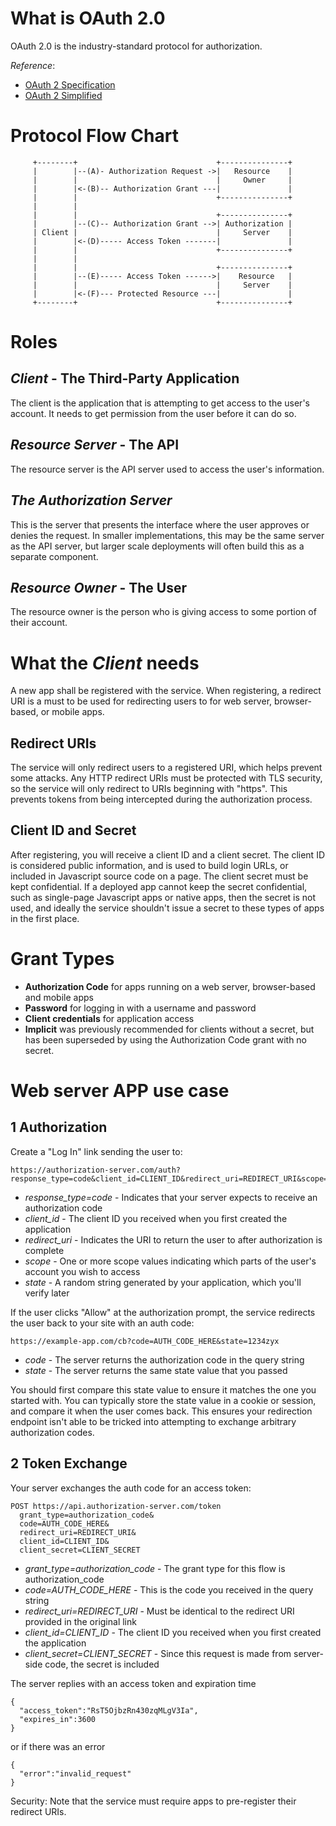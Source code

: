 # What is OAuth 2.0
OAuth 2.0 is the industry-standard protocol for authorization.

*Reference*:

* [OAuth 2 Specification](https://oauth.net/2/)
* [OAuth 2 Simplified](https://aaronparecki.com/oauth-2-simplified/)

# Protocol Flow Chart
```
     +--------+                               +---------------+
     |        |--(A)- Authorization Request ->|   Resource    |
     |        |                               |     Owner     |
     |        |<-(B)-- Authorization Grant ---|               |
     |        |                               +---------------+
     |        |
     |        |                               +---------------+
     |        |--(C)-- Authorization Grant -->| Authorization |
     | Client |                               |     Server    |
     |        |<-(D)----- Access Token -------|               |
     |        |                               +---------------+
     |        |
     |        |                               +---------------+
     |        |--(E)----- Access Token ------>|    Resource   |
     |        |                               |     Server    |
     |        |<-(F)--- Protected Resource ---|               |
     +--------+                               +---------------+
```

# Roles
## *Client* - The Third-Party Application
The client is the application that is attempting to get access to the user's account. It needs to get permission from the user before it can do so.
## *Resource Server* - The API
The resource server is the API server used to access the user's information.
## *The Authorization Server*
This is the server that presents the interface where the user approves or denies the request. In smaller implementations, this may be the same server as the API server, but larger scale deployments will often build this as a separate component.
## *Resource Owner* - The User
The resource owner is the person who is giving access to some portion of their account.

# What the *Client* needs 
A new app shall be registered with the service. When registering, a redirect URI is a must to be used for redirecting users to for web server, browser-based, or mobile apps.
## Redirect URIs
The service will only redirect users to a registered URI, which helps prevent some attacks. Any HTTP redirect URIs must be protected with TLS security, so the service will only redirect to URIs beginning with "https". This prevents tokens from being intercepted during the authorization process.
## Client ID and Secret
After registering, you will receive a client ID and a client secret. The client ID is considered public information, and is used to build login URLs, or included in Javascript source code on a page. The client secret must be kept confidential. If a deployed app cannot keep the secret confidential, such as single-page Javascript apps or native apps, then the secret is not used, and ideally the service shouldn't issue a secret to these types of apps in the first place.

# Grant Types

- **Authorization Code** for apps running on a web server, browser-based and mobile apps
- **Password** for logging in with a username and password
- **Client credentials** for application access
- **Implicit** was previously recommended for clients without a secret, but has been superseded by using the Authorization Code grant with no secret.

# Web server APP use case
## 1 Authorization
Create a "Log In" link sending the user to:
```
https://authorization-server.com/auth?response_type=code&client_id=CLIENT_ID&redirect_uri=REDIRECT_URI&scope=photos&state=1234zyx
```

- *response_type=code* - Indicates that your server expects to receive an authorization code
- *client_id* - The client ID you received when you first created the application
- *redirect_uri* - Indicates the URI to return the user to after authorization is complete
- *scope* - One or more scope values indicating which parts of the user's account you wish to access
- *state* - A random string generated by your application, which you'll verify later

If the user clicks "Allow" at the authorization prompt, the service redirects the user back to your site with an auth code:
```
https://example-app.com/cb?code=AUTH_CODE_HERE&state=1234zyx
```

- *code* - The server returns the authorization code in the query string
- *state* - The server returns the same state value that you passed

You should first compare this state value to ensure it matches the one you started with. You can typically store the state value in a cookie or session, and compare it when the user comes back. This ensures your redirection endpoint isn't able to be tricked into attempting to exchange arbitrary authorization codes.

## 2 Token Exchange
Your server exchanges the auth code for an access token:
```
POST https://api.authorization-server.com/token
  grant_type=authorization_code&
  code=AUTH_CODE_HERE&
  redirect_uri=REDIRECT_URI&
  client_id=CLIENT_ID&
  client_secret=CLIENT_SECRET
```
- *grant_type=authorization_code* - The grant type for this flow is authorization_code
- *code=AUTH_CODE_HERE* - This is the code you received in the query string
- *redirect_uri=REDIRECT_URI* - Must be identical to the redirect URI provided in the original link
- *client_id=CLIENT_ID* - The client ID you received when you first created the application
- *client_secret=CLIENT_SECRET* - Since this request is made from server-side code, the secret is included

The server replies with an access token and expiration time
```
{
  "access_token":"RsT5OjbzRn430zqMLgV3Ia",
  "expires_in":3600
}
```
or if there was an error
```
{
  "error":"invalid_request"
}
```
Security: Note that the service must require apps to pre-register their redirect URIs.